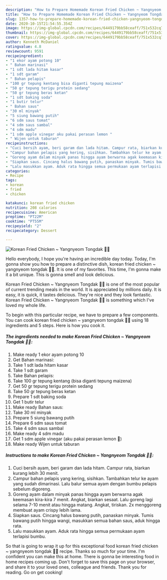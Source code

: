 ```yaml
---
description: "How to Prepare Homemade Korean Fried Chicken ~ Yangnyeom Tongdak 🍗🍖"
title: "How to Prepare Homemade Korean Fried Chicken ~ Yangnyeom Tongdak 🍗🍖"
slug: 1357-how-to-prepare-homemade-korean-fried-chicken-yangnyeom-tongdak
date: 2020-10-15T21:54:55.354Z
image: https://img-global.cpcdn.com/recipes/6449179bb58ceaff/751x532cq70/korean-fried-chicken-yangnyeom-tongdak-🍗🍖-foto-resep-utama.jpg
thumbnail: https://img-global.cpcdn.com/recipes/6449179bb58ceaff/751x532cq70/korean-fried-chicken-yangnyeom-tongdak-🍗🍖-foto-resep-utama.jpg
cover: https://img-global.cpcdn.com/recipes/6449179bb58ceaff/751x532cq70/korean-fried-chicken-yangnyeom-tongdak-🍗🍖-foto-resep-utama.jpg
author: Kenneth McDaniel
ratingvalue: 4.8
reviewcount: 9591
recipeingredient:
- "1 ekor ayam potong 10"
- " Bahan marinasi"
- "1 sdt lada hitam kasar"
- "1 sdt garam"
- " Bahan pelapis"
- "100 gr tepung kentang bisa diganti tepung maizena"
- "50 gr tepung terigu protein sedang"
- "50 gr tepung beras ketan"
- "1 sdt baking soda"
- "1 butir telur"
- " Bahan saus"
- "30 ml minyak"
- "5 siung bawang putih"
- "6 sdm saus tomat"
- "4 sdm saus sambal"
- "4 sdm madu"
- "1 sdm apple vinegar aku pakai perasan lemon "
- " Wijen untuk taburan"
recipeinstructions:
- "Cuci bersih ayam, beri garam dan lada hitam. Campur rata, biarkan kurang lebih 30 menit."
- "Campur bahan pelapis yang kering, sisihkan. Tambahkan telur ke ayam yang sudah dimarinasi. Lalu balur semua ayam dengan bumbu pelapis sebelum digoreng."
- "Goreng ayam dalam minyak panas hingga ayam berwarna agak keemasan kira-kira 7 menit. Angkat, biarkan sesaat. Lalu goreng lagi selama 7-10 menit atau hingga matang. Angkat, tiriskan. 2x menggoreng membuat ayam crispy lebih lama."
- "Siapkan saus. Cincang halus bawang putih, panaskan minyak. Tumis bawang putih hingga wangi, masukkan semua bahan saus, aduk hingga rata."
- "Lalu masukkan ayam. Aduk rata hingga semua permukaan ayam terlapisi bumbu."
categories:
- Recipe
tags:
- korean
- fried
- chicken

katakunci: korean fried chicken 
nutrition: 208 calories
recipecuisine: American
preptime: "PT22M"
cooktime: "PT55M"
recipeyield: "2"
recipecategory: Dessert

---
```



![Korean Fried Chicken ~ Yangnyeom Tongdak 🍗🍖](https://img-global.cpcdn.com/recipes/6449179bb58ceaff/751x532cq70/korean-fried-chicken-yangnyeom-tongdak-🍗🍖-foto-resep-utama.jpg)

Hello everybody, I hope you're having an incredible day today. Today, I'm gonna show you how to prepare a distinctive dish, korean fried chicken ~ yangnyeom tongdak 🍗🍖. It is one of my favorites. This time, I'm gonna make it a bit unique. This is gonna smell and look delicious.

Korean Fried Chicken ~ Yangnyeom Tongdak 🍗🍖 is one of the most popular of current trending meals in the world. It is appreciated by millions daily. It is easy, it is quick, it tastes delicious. They're nice and they look fantastic. Korean Fried Chicken ~ Yangnyeom Tongdak 🍗🍖 is something which I've loved my whole life.




To begin with this particular recipe, we have to prepare a few components. You can cook korean fried chicken ~ yangnyeom tongdak 🍗🍖 using 18 ingredients and 5 steps. Here is how you cook it.

<!--inarticleads1-->

##### The ingredients needed to make Korean Fried Chicken ~ Yangnyeom Tongdak 🍗🍖:

1. Make ready 1 ekor ayam potong 10
1. Get  Bahan marinasi:
1. Take 1 sdt lada hitam kasar
1. Take 1 sdt garam
1. Take  Bahan pelapis:
1. Take 100 gr tepung kentang (bisa diganti tepung maizena)
1. Get 50 gr tepung terigu protein sedang
1. Take 50 gr tepung beras ketan
1. Prepare 1 sdt baking soda
1. Get 1 butir telur
1. Make ready  Bahan saus:
1. Take 30 ml minyak
1. Prepare 5 siung bawang putih
1. Prepare 6 sdm saus tomat
1. Take 4 sdm saus sambal
1. Make ready 4 sdm madu
1. Get 1 sdm apple vinegar (aku pakai perasan lemon 🍋)
1. Make ready  Wijen untuk taburan




<!--inarticleads2-->

##### Instructions to make Korean Fried Chicken ~ Yangnyeom Tongdak 🍗🍖:

1. Cuci bersih ayam, beri garam dan lada hitam. Campur rata, biarkan kurang lebih 30 menit.
1. Campur bahan pelapis yang kering, sisihkan. Tambahkan telur ke ayam yang sudah dimarinasi. Lalu balur semua ayam dengan bumbu pelapis sebelum digoreng.
1. Goreng ayam dalam minyak panas hingga ayam berwarna agak keemasan kira-kira 7 menit. Angkat, biarkan sesaat. Lalu goreng lagi selama 7-10 menit atau hingga matang. Angkat, tiriskan. 2x menggoreng membuat ayam crispy lebih lama.
1. Siapkan saus. Cincang halus bawang putih, panaskan minyak. Tumis bawang putih hingga wangi, masukkan semua bahan saus, aduk hingga rata.
1. Lalu masukkan ayam. Aduk rata hingga semua permukaan ayam terlapisi bumbu.




So that is going to wrap it up for this exceptional food korean fried chicken ~ yangnyeom tongdak 🍗🍖 recipe. Thanks so much for your time. I'm confident you can make this at home. There is gonna be interesting food in home recipes coming up. Don't forget to save this page on your browser, and share it to your loved ones, colleague and friends. Thank you for reading. Go on get cooking!
